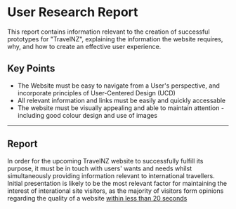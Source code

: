 # User Research Report
This report contains information relevant to the creation of successful prototypes for "TravelNZ", explaining the information the website requires, why, and how to create an effective user experience.

## Key Points
- The Website must be easy to navigate from a User's perspective, and incorporate principles of User-Centered Design (UCD)
- All relevant information and links must be easily and quickly accessable
- The website must be visually appealing and able to maintain attention - including good colour design and use of images

---

## Report
In order for the upcoming TravelNZ website to successfully fulfill its purpose, it must be in touch with users' wants and needs whilst simultaneously providing information relevant to international travellers.
Initial presentation is likely to be the most relevant factor for maintaining the interest of interational site visitors, as the majority of visitors form opinions regarding the quality of a website [within less than 20 seconds](https://www.originalbox.co/blog/average-time-spent-websites#:~:text=Did%20you%20know%20that%20on)
